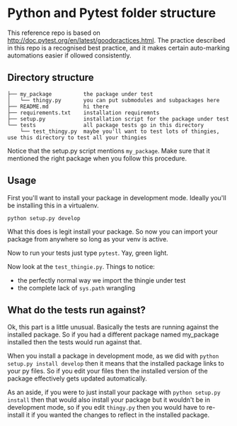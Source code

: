 # Python and Pytest folder structure

This reference repo is based on http://doc.pytest.org/en/latest/goodpractices.html. The practice described in this repo is a recognised best practice, and it makes certain auto-marking automations easier if ollowed consistently.

## Directory structure

```
├── my_package          the package under test
│   └── thingy.py       you can put submodules and subpackages here
├── README.md           hi there
├── requirements.txt    installation requiremnts
├── setup.py            installation script for the package under test
└── tests               all package tests go in this directory
    └── test_thingy.py  maybe you'll want to test lots of thingies, use this directory to test all your thingies
```

Notice that the setup.py script mentions `my_package`. Make sure that it mentioned the right package when you follow this procedure.

## Usage

First you'll want to install your package in development mode. Ideally you'll be installing this in a virtualenv.

```
python setup.py develop
```

What this does is legit install your package. So now you can import your package from anywhere so long as your venv is active.

Now to run your tests just type `pytest`. Yay, green light.

Now look at the `test_thingie.py`. Things to notice:

- the perfectly normal way we import the thingie under test
- the complete lack of `sys.path` wrangling

## What do the tests run against?

Ok, this part is a little unusual. Basically the tests are running against the installed package. So if you had a different package named my_package installed then the tests would run against that.

When you install a package in development mode, as we did with `python setup.py install develop` then it means that the installed package links to your py files. So if you edit your files then the installed version of the package effectively gets updated automatically.

As an aside, if you were to just install your package with `python setup.py install` then that would also install your package but it wouldn't be in development mode, so if you edit `thingy.py` then you would have to re-install it if you wanted the changes to reflect in the installed package.
